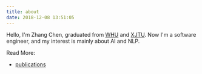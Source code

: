 ```yaml
---
title: about
date: 2018-12-08 13:51:05
---
```


Hello,
I'm Zhang Chen, graduated from [WHU](https://www.whu.edu.cn/) and [XJTU](http://www.xjtu.edu.cn/). 
Now I'm a software engineer, and my interest is mainly about AI and NLP.

Read More:

- [publications](./publications.md)